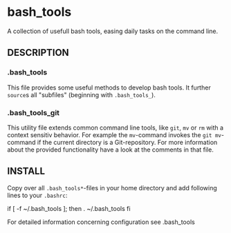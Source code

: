 bash_tools
==========

A collection of usefull bash tools, easing daily tasks on the command line.

DESCRIPTION
-----------

### .bash_tools

This file provides some useful methods to develop bash tools. It further
`source`s all "subfiles" (beginning with `.bash_tools_`).

### .bash_tools_git

This utility file extends common command line tools, like `git`, `mv` or
`rm` with a context sensitiv behavior. For example the `mv`-command invokes
the `git mv`-command if the current directory is a Git-repository. For more
information about the provided functionality have a look at the comments
in that file.

INSTALL
-------

Copy over all `.bash_tools*`-files in your home directory and add following
lines to your `.bashrc`:

  if [ -f ~/.bash_tools ]; then
      . ~/.bash_tools
  fi

For detailed information concerning configuration see .bash_tools

